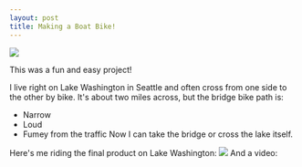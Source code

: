 ```yaml
---
layout: post
title: Making a Boat Bike!
---
```

<img src="https://lh3.googleusercontent.com/IXNcnVZExXfHzAKFuGpSHV-Az6SdDYjEpv5hNNqJun8CFc80oMYq5MP_oAsXxdz4OfSfXJaT6Bp7DcVN3SH_XiCLJby_lAoWEM_rnqkoJIjJ7jhsO6JgOBYhqcdkFnaX-R-6xQakT6CbIoCtDV-e0c04mD2c0svp419n07_rSPD_MixXYgvegJ-oduSEA9GHDjl9sa2_ElN1qggAzYypY3_kRQmUcFjVdaj6B5GC7Vy7Gat6piESOLGIeSbhAieeS9zTiPcKEI-6n5H0Un6OX2YuggD5CPXtMp4V3N1qjnHEukZheJg9S9_Ph_yEQOU9FR-j_oj0snYoRlbAvVPeEQbyGVruCkMjOsOAsdW0f9LJm2ecfSCSU2zEL_hc2cqbtx0dLd9cXg31OWGjzEC-HGVhaE0MQSXVJvcs72BjVMLBp-hT9rfWeaIwcPybUkNbXRouVNWlNpwUbtfDpyWPDuc8AISzeB-IP7HDuNK3FCtE5dV-eDrPRlB6UoqPV50vzfiTiJGVzN-yizARWjCiBDS-mtjIPmjIl0Y4bDe6azo2VhBipgasFPlONVvZhmE05S6qbvNHL6sIoZWweUCHuy96ZD1p60qFJDFa7j64VMgqeyWr69ANhA4HLqRurogwt3_972WR2zJfQVsK5YGYR52C79kjCMRCDBSQ=w1638-h921-no">

This was a fun and easy project!

I live right on Lake Washington in Seattle and often cross from one side to the other by bike.
It's about two miles across, but the bridge bike path is:
*   Narrow
*   Loud
*   Fumey from the traffic
Now I can take the bridge or cross the lake itself.

Here's me riding the final product on Lake Washington:
<img src="https://lh3.googleusercontent.com/5dpINa8b14WA_MQwkqgk2mFYles6nGFqCSJSFVuhXx3zdeW-eD95mPEBWJMr2z9EsOqwOvqh4c9Y_DmcXT4o6oVmARK_9qDwuk7hjEuST3JwcsUR5-4huweW_T20abO5B58ruaMj8Fyle8L7v4vW4Mw5-6323O-Gi8URGBTugWQgEJnpa8-oW5vBGH6wcULdgtz9M8TbsmJyoSDTD1kgQKvpUw2kibj5FdF-SNr6uX4Qw99ZkRDhqWYqUYcmZx_BGI76Qt_-QXaE3HuuSgMdFP2-HwJgQnb1a-vCp45fJUTWZ_Zpjt1JfFHK7SrexxQQPpsefsIXY5tlzJo76vnPQhWCe4l18-W-YgqyYyLvGqdY5Xw4wBbZuM9CBmb6fUHe53AfQAZSe8uQxPT2dBK78h7pIuSCtzfrH6J3xOkBKzcNSJapCM5kwOdzIO_MotWqBg2NHUSnXepELFmm1gH391fkssuUU8YuAuxbn9ybeuWcJNta4qL0v2B5CWfvHpRc_8KP9c-9rb4bQA9-50XTSo8R9KNjOUYm1WG2fcgzk0_XSnXuXuqh8sWsUXSrJzMAuxAGKDP7p7pD760M4WobhWQ1pdYHHpBzJ6xWp3UUwOB7rrfqzgKad2oHY2UCeQo0s3GqWJeBR4RMjw0TnhbXXRsF9y7cDEHBL95i=w1638-h921-no">
And a video:
